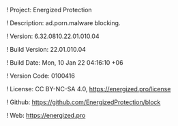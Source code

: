 ! Project: Energized Protection

! Description: ad.porn.malware blocking.

! Version: 6.32.0810.22.01.010.04

! Build Version: 22.01.010.04

! Build Date: Mon, 10 Jan 22 04:16:10 +06

! Version Code: 0100416

! License: CC BY-NC-SA 4.0, https://energized.pro/license

! Github: https://github.com/EnergizedProtection/block

! Web: https://energized.pro
